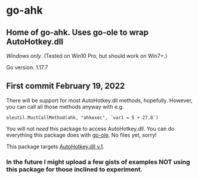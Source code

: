 # go-ahk
## Home of go-ahk. Uses go-ole to wrap AutoHotkey.dll ##

*Windows only*. (Tested on Win10 Pro, but should work on Win7+.) 

Go version: 1.17.7

## First commit February 19, 2022

There will be support for most AutoHotkey.dll methods, hopefully. However, you can call all those methods anyway with e.g.
```
oleutil.MustCallMethod(ahk, "ahkexec", `var1 = 5 + 27.8`)
```
You will not *need* this package to access AutoHotkey.dll. You can do everything this package does with [go-ole](https://github.com/go-ole/go-ole). No files yet, sorry!

This package targets [AutoHotkey.dll v.1](https://github.com/HotKeyIt/ahkdll-v1-release/archive/master.zip).

### In the future I might upload a few gists of examples NOT using this package for those inclined to experiment. ###
